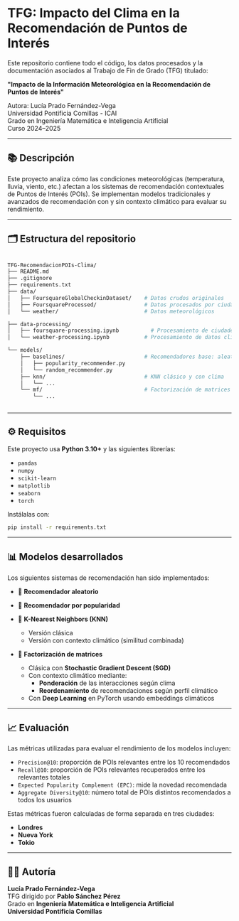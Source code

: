 # TFG: Impacto del Clima en la Recomendación de Puntos de Interés

Este repositorio contiene todo el código, los datos procesados y la documentación asociados al Trabajo de Fin de Grado (TFG) titulado:

**"Impacto de la Información Meteorológica en la Recomendación de Puntos de Interés"**

Autora: Lucía Prado Fernández-Vega  
Universidad Pontificia Comillas - ICAI  
Grado en Ingeniería Matemática e Inteligencia Artificial  
Curso 2024–2025

---

## 📚 Descripción

Este proyecto analiza cómo las condiciones meteorológicas (temperatura, lluvia, viento, etc.) afectan a los sistemas de recomendación contextuales de Puntos de Interés (POIs). Se implementan modelos tradicionales y avanzados de recomendación con y sin contexto climático para evaluar su rendimiento.

---

## 🗂️ Estructura del repositorio

```bash

TFG-RecomendacionPOIs-Clima/
├── README.md
├── .gitignore
├── requirements.txt
├── data/
│   ├── FoursquareGlobalCheckinDataset/    # Datos crudos originales
│   ├── FoursquareProcessed/               # Datos procesados por ciudad
│   └── weather/                           # Datos meteorológicos

├── data-processing/
│   ├── foursquare-processing.ipynb          # Procesamiento de ciudades, POIs y check-ins
│   └── weather-processing.ipynb           # Procesamiento de datos climáticos

└── models/
    ├── baselines/                         # Recomendadores base: aleatorio, popularidad
    │   ├── popularity_recommender.py
    │   └── random_recommender.py
    ├── knn/                               # KNN clásico y con clima
    │   └── ...
    └── mf/                                # Factorización de matrices (SGD, re-rank, embeddings clima)
        └── ...
   
```

---
## ⚙️ Requisitos

Este proyecto usa **Python 3.10+** y las siguientes librerías:

- `pandas`
- `numpy`
- `scikit-learn`
- `matplotlib`
- `seaborn`
- `torch`

Instálalas con:

```bash
pip install -r requirements.txt
```

---

## 📊 Modelos desarrollados

Los siguientes sistemas de recomendación han sido implementados:

- 🔹 **Recomendador aleatorio**

- 🔹 **Recomendador por popularidad**

- 🔹 **K-Nearest Neighbors (KNN)**
  - Versión clásica
  - Versión con contexto climático (similitud combinada)

- 🔹 **Factorización de matrices**
  - Clásica con **Stochastic Gradient Descent (SGD)**
  - Con contexto climático mediante:
    - **Ponderación** de las interacciones según clima
    - **Reordenamiento** de recomendaciones según perfil climático
  - Con **Deep Learning** en PyTorch usando embeddings climáticos

---

## 📈 Evaluación

Las métricas utilizadas para evaluar el rendimiento de los modelos incluyen:

- `Precision@10`: proporción de POIs relevantes entre los 10 recomendados
- `Recall@10`: proporción de POIs relevantes recuperados entre los relevantes totales
- `Expected Popularity Complement (EPC)`: mide la novedad recomendada
- `Aggregate Diversity@10`: número total de POIs distintos recomendados a todos los usuarios

Estas métricas fueron calculadas de forma separada en tres ciudades:

- **Londres**
- **Nueva York**
- **Tokio**

---

## 🧑‍💻 Autoría

**Lucía Prado Fernández-Vega**  
TFG dirigido por **Pablo Sánchez Pérez**  
Grado en **Ingeniería Matemática e Inteligencia Artificial**  
**Universidad Pontificia Comillas**

